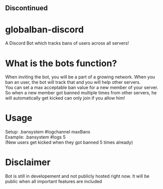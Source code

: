 ## Discontinued


# globalban-discord
A Discord Bot which tracks bans of users across all servers!

# What is the bots function?
When inviting the bot, you will be a part of a growing network. When you ban an user, the bot will track that and you will help other servers.  
You can set a max acceptable ban value for a new member of your server. So when a new member got banned multiple times from other servers, he will automatically get kicked can only join if you allow him!

# Usage
Setup:
.bansystem #logchannel maxBans  
Example:
.bansystem #logs 5  
(New users get kicked when they got banned 5 times already)

# Disclaimer
Bot is still in developement and not publicly hosted right now. It will be public when all important features are included
